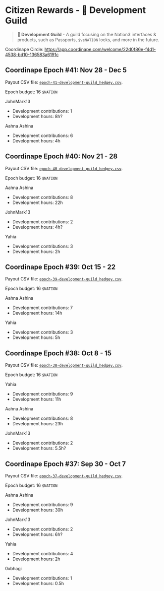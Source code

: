 # Citizen Rewards - 🧙 Development Guild

> **🧙 Development Guild** - A guild focusing on the Nation3 interfaces & products, such as Passports, `$veNATION` locks, and more in the future.

Coordinape Circle: https://app.coordinape.com/welcome/22d0f86e-f4d1-4538-bd10-136583a6191c

## Coordinape Epoch #41: Nov 28 - Dec 5

Payout CSV file: [`epoch-41-development-guild_hedgey.csv`](epoch-41-development-guild_hedgey.csv).

Epoch budget: 16 `$NATION`

JohnMark13
- Development contributions: 1
- Development hours: 8h?

Aahna Ashina
- Development contributions: 6
- Development hours: 4h

## Coordinape Epoch #40: Nov 21 - 28

Payout CSV file: [`epoch-40-development-guild_hedgey.csv`](epoch-40-development-guild_hedgey.csv).

Epoch budget: 16 `$NATION`

Aahna Ashina
- Development contributions: 8
- Development hours: 22h

JohnMark13
- Development contributions: 2
- Development hours: 4h?

Yahia
- Development contributions: 3
- Development hours: 2h

## Coordinape Epoch #39: Oct 15 - 22

Payout CSV file: [`epoch-39-development-guild_hedgey.csv`](epoch-39-development-guild_hedgey.csv).

Epoch budget: 16 `$NATION`

Aahna Ashina
- Development contributions: 7
- Development hours: 14h

Yahia
- Development contributions: 3
- Development hours: 5h

## Coordinape Epoch #38: Oct 8 - 15

Payout CSV file: [`epoch-38-development-guild_hedgey.csv`](epoch-38-development-guild_hedgey.csv).

Epoch budget: 16 `$NATION`

Yahia
- Development contributions: 9
- Development hours: 11h

Aahna Ashina
- Development contributions: 8
- Development hours: 23h

JohnMark13
- Development contributions: 2
- Development hours: 5.5h?

## Coordinape Epoch #37: Sep 30 - Oct 7

Payout CSV file: [`epoch-37-development-guild_hedgey.csv`](epoch-37-development-guild_hedgey.csv).

Epoch budget: 16 `$NATION`

Aahna Ashina
- Development contributions: 9
- Development hours: 30h

JohnMark13
- Development contributions: 2
- Development hours: 6h?

Yahia
- Development contributions: 4
- Development hours: 2h

0xbhagi
- Development contributions: 1
- Development hours: 0.5h
